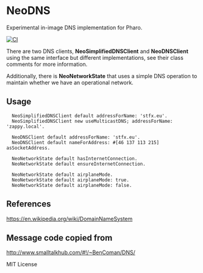 # NeoDNS
Experimental in-image DNS implementation for Pharo.

[![CI](https://github.com/svenvc/NeoDNS/actions/workflows/CI.yml/badge.svg)](https://github.com/svenvc/NeoDNS/actions/workflows/CI.yml)

There are two DNS clients, **NeoSimplifiedDNSClient** and **NeoDNSClient** using the same interface but different implementations, see their class comments for more information.

Additionally, there is **NeoNetworkState** that uses a simple DNS operation to maintain whether we have an operational network.

## Usage
```Smalltalk
  NeoSimplifiedDNSClient default addressForName: 'stfx.eu'.
  NeoSimplifiedDNSClient new useMulticastDNS; addressForName: 'zappy.local'.
  
  NeoDNSClient default addressForName: 'stfx.eu'.
  NeoDNSClient default nameForAddress: #[46 137 113 215] asSocketAddress.
  
  NeoNetworkState default hasInternetConnection.
  NeoNetworkState default ensureInternetConnection.

  NeoNetworkState default airplaneMode.
  NeoNetworkState default airplaneMode: true.
  NeoNetworkState default airplaneMode: false.
```

## References
https://en.wikipedia.org/wiki/DomainNameSystem

## Message code copied from 
http://www.smalltalkhub.com/#!/~BenComan/DNS/

MIT License
